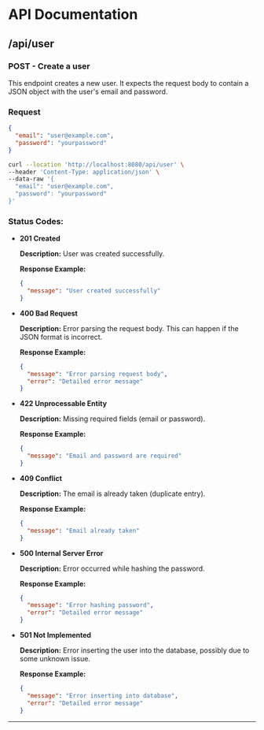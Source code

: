 # API Documentation

## /**api/user**

### **POST** - Create a user

This endpoint creates a new user. It expects the request body to contain a JSON object with the user's email and password.

### **Request**

```json
{
  "email": "user@example.com",
  "password": "yourpassword"
}

```

```bash
curl --location 'http://localhost:8080/api/user' \
--header 'Content-Type: application/json' \
--data-raw '{
  "email": "user@example.com",
  "password": "yourpassword"
}'

```

### **Status Codes:**

- **201 Created**
    
    **Description:** User was created successfully.
    
    **Response Example:**
    
    ```json
    {
      "message": "User created successfully"
    }
    
    ```
    
- **400 Bad Request**
    
    **Description:** Error parsing the request body. This can happen if the JSON format is incorrect.
    
    **Response Example:**
    
    ```json
    {
      "message": "Error parsing request body",
      "error": "Detailed error message"
    }
    
    ```
    
- **422 Unprocessable Entity**
    
    **Description:** Missing required fields (email or password).
    
    **Response Example:**
    
    ```json
    {
      "message": "Email and password are required"
    }
    
    ```
    
- **409 Conflict**
    
    **Description:** The email is already taken (duplicate entry).
    
    **Response Example:**
    
    ```json
    {
      "message": "Email already taken"
    }
    
    ```
    
- **500 Internal Server Error**
    
    **Description:** Error occurred while hashing the password.
    
    **Response Example:**
    
    ```json
    {
      "message": "Error hashing password",
      "error": "Detailed error message"
    }
    
    ```
    
- **501 Not Implemented**
    
    **Description:** Error inserting the user into the database, possibly due to some unknown issue.
    
    **Response Example:**
    
    ```json
    {
      "message": "Error inserting into database",
      "error": "Detailed error message"
    }
    
    ```
    

---
